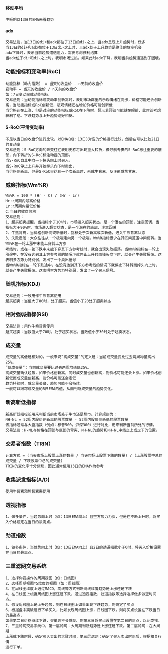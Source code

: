 #### 移动平均
    中短期以13日的EMA来看趋势
#### adx
    交易法则，当13日的di+和adx都位于13日的di-之上，且adx呈现上升趋势时，做多
    当13日的di+和adx都位于13日di-之上时，且adx处于上升趋势是绝佳的放空机会
    adx下降时，表示当前趋势遭遇阻力，需要考虑获利结算
    当adx位于di+和di-之上时，表明市场过热，如果此时adx下降，表明当前趋势遭遇到了困境。
### 动能指标和变动率(RoC)
    动能指标（动力指数） = 当天的收盘价 - n天前的收盘价
    变动率 = 当天的收盘价 / n天前的收盘价
    如：7日变动率或动能指标
    交易法则：当动能指标或变动率创新高时，表明市场群里的乐观情绪在高涨，价格可能还会创新高，当动能指标或RoC创新低，悲观情绪还在增加价格可能创新低
    当价格还在上涨，但是对应的动能指标或RoC在下降时，预示着顶部可能就在眼前，此时该考虑获利了结。下跌趋势与上升趋势刚好相反。
#### S-RoC(平滑变动率)
    不是以当日的收盘价进行比较，以EMA(如：13日)对应的价格进行比较，然后在可以比较21日的变动率
    交易法则：S-RoC方向的改变往往表明史称将出现重大转折，像导航专责的S-RoC标注重要的底部，向下转折的S-RoC标注动摇的顶部。
    当S-RoC自其中向一下掉头向上时买入。
    当S-RoC停止上升并开始掉头向下时卖出，
    当价格创新高，但是S-RoC只达到一个次新高时，形成牛背离，反正形成熊背离。
### 威廉指标(Wm%R)
    Wm%R = 100 * (Hr - C) / (Hr - Lr)
    Hr:r周期内最高价格
    Lr:r周期内最低价格
    C:当日的收盘价格
    交易法则：
    1、超买超卖提醒，当指标小于10%时，市场进入超买状态，是一个潜在的顶部，注意回调，当指标大于90%时，市场进入超卖状态，是一个潜在的底部，注意回暖
    2、牛熊背离，当价格创新高或新低时，指标处于次新高或次新低，进入牛熊背离状态
    3、失败震荡：大众往往从一个极端走向另一个极端。Wm%R指标很少在其区间范围中间反转。当Wm%R在一轮上涨中未能上穿其上方参
    考线时，或在一轮下跌中未能下穿其下方参考线时，就会出现失败振荡。当Wm%R指标在一轮上涨途中，在没有达到其上方参考线的情况下就停止上升转而掉头向下时，就会产生失败振荡。这表明多方势力特别弱，发出了一个卖出信号
    当Wm%R指标在一轮下跌途中，在没有达到其下方参考线的情况下就停止下降转而掉头向上时，就会产生失败振荡。这表明空方势力特别弱，发出了一个买入信号。
### 随机指标(KDJ)
    交易法则：一般用作牛熊背离使用
    超买超卖：当值大于80时，处于超买，当值小于20处于超卖状态
### 相对强弱指标(RSI)
    交易法则：用作牛熊背离使用
    超买超卖：当数值大于70时，处于超买状态，当数值小于30时处于超卖状态。
### 成交量
    成交量的高低是相对的，一般来说”高成交量“的定义是：当前成交量要比过去两周均量高出25%。
    ”低成交量“：当前成交量要比过去两周均值低25%。
    高成交量确认趋势，如果价格创新高，同时成交量也创新高，则价格可能还会上涨。如果价格创新低而成交量创新高，则价格可能还会走低
    趋势持续时，成交量萎靡，趋势可能不会持续。
    一般可以跟踪成交量的5日EMA的值，从而判断成交量的趋势变化。
### 新高新低指标
    新高新低指标长用来判断当前市场处于牛市还是熊市。计算规则为：
    NH-NL = 52周内股价创新高的股票数量 - 52周内股价创新低的股票数量
    该指标通常与大盘指数（例如：标普500，沪深300）进行对比，用来判断当前所处的行情。
    交易法则：H-NL与价格在顶部与底部的背离、NH-NL的趋势和NH-NL中线之上或之下的位置。
### 交易者指数（TRIN）
    计算方式 = (当天市场上股票上涨的数量 / 当天市场上股票下跌的数量) / (上涨股票中总的成交量 / 下跌股票中总的成交量)
    TRIN的变化率十分频繁，因此通常使用13日的EMA作为参考
### 收集派发指标(A/D)
    使用牛背离和熊背离来使用
### 透视指标
    1、做多条件，当趋势向上时（如：13日EMA向上）且空方势力为负，但是在不断上升时，将买入价格设定在当日的最高点。
### 劲道指数
    1、做多条件，当趋势向上时（如：13日EMA向上）且2日的劲道指数小于0时，将买入价格设置在当日的最高点。
    
### 三重滤网交易系统
    1、选择你要操作的周期视图（如：日线图）
    2、选择周期视图*5维度的视图（如：周线图）
    3、在周线图维度上通过MACD，均线等方式判断周线维度趋势是上涨还是下跌
    4、在日线图上根据周线图上涨还是下跌，通过透视指数、劲道指数等选择选择做多做空时间点。
    5、假设周线图上是上升趋势，则在日线图上如果出现下跌趋势，则确定了买点
    6、根据盘中突破进行下单买入，比如发现周线图上涨，日线图下跌，则将买点设置在下跌当日的最高点，
    如果第二日价格继续下跌，买单则不会成交、则第三日将买点设置在第二日的高点，以此类推。
    7、三重滤网交易系统中，第一层滤网：大周期判断趋势是上涨还是下跌。第二层滤网：在大周期
    上涨或下跌时候，确定买入卖出的大致时间，第三层滤网：确定了买入卖出时间后，根据相关行情
    进行下单。